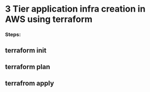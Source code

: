 # 3 Tier application infra creation in AWS using terraform 

### Steps:

## terraform init
## terraform plan
## terrafrom apply 
